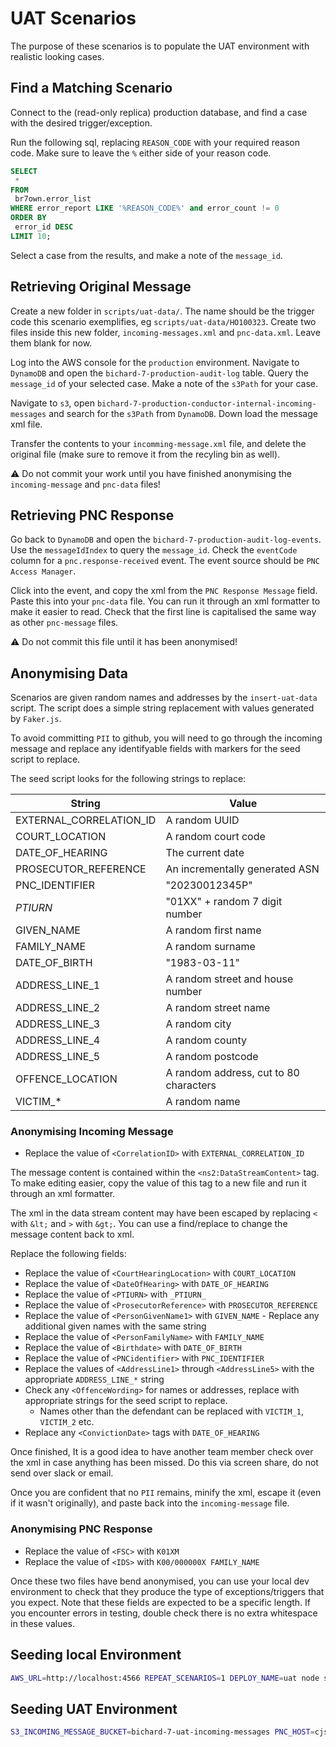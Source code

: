# UAT Scenarios

The purpose of these scenarios is to populate the UAT environment with realistic looking cases.

## Find a Matching Scenario

Connect to the (read-only replica) production database, and find a case with the desired trigger/exception.

Run the following sql, replacing `REASON_CODE` with your required reason code. Make sure to leave the `%` either side of your reason code.

```sql
SELECT
 *
FROM
 br7own.error_list
WHERE error_report LIKE '%REASON_CODE%' and error_count != 0
ORDER BY
 error_id DESC
LIMIT 10;
```

Select a case from the results, and make a note of the `message_id`.

## Retrieving Original Message

Create a new folder in `scripts/uat-data/`. The name should be the trigger code this scenario exemplifies, eg `scripts/uat-data/HO100323`. Create two files inside this new folder, `incoming-messages.xml` and `pnc-data.xml`. Leave them blank for now.

Log into the AWS console for the `production` environment. Navigate to `DynamoDB` and open the `bichard-7-production-audit-log` table. Query the `message_id` of your selected case. Make a note of the `s3Path` for your case.

Navigate to `s3`, open `bichard-7-production-conductor-internal-incoming-messages` and search for the `s3Path` from `DynamoDB`. Down load the message xml file.

Transfer the contents to your `incomming-message.xml` file, and delete the original file (make sure to remove it from the recyling bin as well).

:warning: Do not commit your work until you have finished anonymising the `incoming-message` and `pnc-data` files!

## Retrieving PNC Response

Go back to `DynamoDB` and open the `bichard-7-production-audit-log-events`. Use the `messageIdIndex` to query the `message_id`. Check the `eventCode` column for a `pnc.response-received` event. The event source should be `PNC Access Manager`.

Click into the event, and copy the xml from the `PNC Response Message` field. Paste this into your `pnc-data` file. You can run it through an xml formatter to make it easier to read. Check that the first line is capitalised the same way as other `pnc-message` files.

:warning: Do not commit this file until it has been anonymised!

## Anonymising Data

Scenarios are given random names and addresses by the `insert-uat-data` script. The script does a simple string replacement with values generated by `Faker.js`.

To avoid committing `PII` to github, you will need to go through the incoming message and replace any identifyable fields with markers for the seed script to replace.

The seed script looks for the following strings to replace:

| String                  | Value                                  |
|-------------------------|----------------------------------------|
| EXTERNAL_CORRELATION_ID | A random UUID                          |
| COURT_LOCATION          | A random court code                    |
| DATE_OF_HEARING         | The current date                       |
| PROSECUTOR_REFERENCE    | An incrementally generated ASN         |
| PNC_IDENTIFIER          | "20230012345P"                         |
| _PTIURN_                | "01XX" + random 7 digit number         |
| GIVEN_NAME              | A random first name                    |
| FAMILY_NAME             | A random surname                       |
| DATE_OF_BIRTH           | "1983-03-11"                           |
| ADDRESS_LINE_1          | A random street and house number       |
| ADDRESS_LINE_2          | A random street name                   |
| ADDRESS_LINE_3          | A random city                          |
| ADDRESS_LINE_4          | A random county                        |
| ADDRESS_LINE_5          | A random postcode                      |
| OFFENCE_LOCATION        | A random address, cut to 80 characters |
| VICTIM_*                | A random name                          |

### Anonymising Incoming Message

- Replace the value of `<CorrelationID>` with `EXTERNAL_CORRELATION_ID`

The message content is contained within the `<ns2:DataStreamContent>` tag. To make editing easier, copy the value of this tag to a new file and run it through an xml formatter.

The xml in the data stream content may have been escaped by replacing `<` with `&lt;` and `>` with `&gt;`. You can use a find/replace to change the message content back to xml.

Replace the following fields:

- Replace the value of `<CourtHearingLocation>` with `COURT_LOCATION`
- Replace the value of `<DateOfHearing>` with `DATE_OF_HEARING`
- Replace the value of `<PTIURN>` with `_PTIURN_`
- Replace the value of `<ProsecutorReference>` with `PROSECUTOR_REFERENCE`
- Replace the value of `<PersonGivenName1>` with `GIVEN_NAME` - Replace any additional given names with the same string
- Replace the value of `<PersonFamilyName>` with `FAMILY_NAME`
- Replace the value of `<Birthdate>` with `DATE_OF_BIRTH`
- Replace the value of `<PNCidentifier>` with `PNC_IDENTIFIER`
- Replace the values of `<AddressLine1>` through `<AddressLine5>` with the appropriate `ADDRESS_LINE_*` string
- Check any `<OffenceWording>` for names or addresses, replace with appropriate strings for the seed script to replace.
  - Names other than the defendant can be replaced with `VICTIM_1`, `VICTIM_2` etc.
- Replace any `<ConvictionDate>` tags with `DATE_OF_HEARING`

Once finished, It is a good idea to have another team member check over the xml in case anything has been missed. Do this via screen share, do not send over slack or email.

Once you are confident that no `PII` remains, minify the xml, escape it (even if it wasn't originally), and paste back into the `incoming-message` file.

### Anonymising PNC Response

- Replace the value of `<FSC>` with `K01XM`
- Replace the value of `<IDS>` with `K00/000000X FAMILY_NAME`

Once these two files have bend anonymised, you can use your local dev environment to check that they produce the type of exceptions/triggers that you expect. Note that these fields are expected to be a specific length. If you encounter errors in testing, double check there is no extra whitespace in these values.

## Seeding local Environment

```bash
AWS_URL=http://localhost:4566 REPEAT_SCENARIOS=1 DEPLOY_NAME=uat node scripts/insert-uat-data.js
```

## Seeding UAT Environment

```bash
S3_INCOMING_MESSAGE_BUCKET=bichard-7-uat-incoming-messages PNC_HOST=cjse-uat-bichard-7-pncemulator-b3eed4ed1fc828f4.elb.eu-west-2.amazonaws.com PNC_PORT=3000 DEPLOY_NAME=uat REPEAT_SCENARIOS=1 aws-vault exec bichard7-shared-load-test -- node scripts/insert-uat-data.js
```

